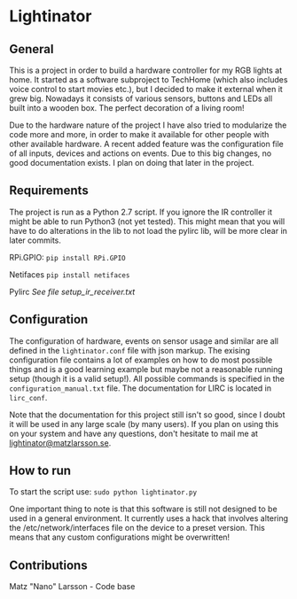 # Lightinator
## General
This is a project in order to build a hardware controller for my RGB lights at home. It started as a software
subproject to TechHome (which also includes voice control to start movies etc.), but I decided to make it
external when it grew big. Nowadays it consists of various sensors, buttons and LEDs all built into a wooden
box. The perfect decoration of a living room!

Due to the hardware nature of the project I have also tried to modularize the code more and more, in order to 
make it available for other people with other available hardware. A recent added feature was the configuration
file of all inputs, devices and actions on events. Due to this big changes, no good documentation exists. I plan
on doing that later in the project.

## Requirements
The project is run as a Python 2.7 script. If you ignore the IR controller it might be able to run Python3 (not yet
tested). This might mean that you will have to do alterations in the lib to not load the pylirc lib, will be more
clear in later commits.

RPi.GPIO:
`pip install RPi.GPIO`

Netifaces
`pip install netifaces`

Pylirc
*See file setup_ir_receiver.txt*

## Configuration
The configuration of hardware, events on sensor usage and similar are all defined in the `lightinator.conf` file with
json markup. The exising configuration file contains a lot of examples on how to do most possible things and is a good
learning example but maybe not a reasonable running setup (though it is a valid setup!). All possible commands is
specified in the `configuration_manual.txt` file. The documentation for LIRC is located in `lirc_conf`.

Note that the documentation for this project still isn't so good, since I doubt it will be used in any large scale
(by many users). If you plan on using this on your system and have any questions, don't hesitate to mail me at
lightinator@matzlarsson.se.

## How to run
To start the script use:
`sudo python lightinator.py`

One important thing to note is that this software is still not designed to be used in a general environment. It currently
uses a hack that involves altering the /etc/network/interfaces file on the device to a preset version. This means that
any custom configurations might be overwritten!

## Contributions
Matz "Nano" Larsson - Code base